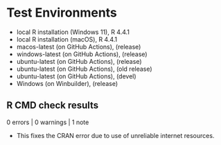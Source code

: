 # Test Environments
* local R installation (Windows 11), R 4.4.1
* local R installation (macOS), R 4.4.1
* macos-latest (on GitHub Actions), (release)
* windows-latest (on GitHub Actions), (release)
* ubuntu-latest (on GitHub Actions), (release)
* ubuntu-latest (on GitHub Actions), (old release)
* ubuntu-latest (on GitHub Actions), (devel)
* Windows (on Winbuilder), (release)

## R CMD check results

0 errors | 0 warnings | 1 note

* This fixes the CRAN error due to use of unreliable internet resources.

